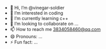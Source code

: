 - 👋 Hi, I’m @vinegar-soldier
- 👀 I’m interested in coding
- 🌱 I’m currently learning c++
- 💞️ I’m looking to collaborate on ...
- 📫 How to reach me 3834058460@qq.com
- 😄 Pronouns: ...
- ⚡ Fun fact: ...

<!---
vinegar-soldier/vinegar-soldier is a ✨ special ✨ repository because its `README.md` (this file) appears on your GitHub profile.
You can click the Preview link to take a look at your changes.
--->
